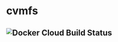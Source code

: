 # cvmfs

![Docker Cloud Build Status](https://img.shields.io/docker/cloud/build/alexanderrichards/cvmfs?logo=docker&link=https://hub.docker.com/r/alexanderrichards/cvmfs/tags)
---
